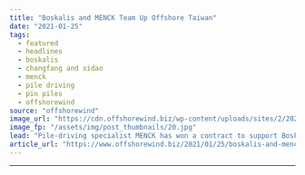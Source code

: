 ```yaml
---
title: "Boskalis and MENCK Team Up Offshore Taiwan"
date: "2021-01-25"
tags: 
  - featured
  - headlines
  - boskalis
  - changfang and xidao
  - menck
  - pile driving
  - pin piles
  - offshorewind
source: "offshorewind"
image_url: "https://cdn.offshorewind.biz/wp-content/uploads/sites/2/2021/01/25101007/Boskalis-and-MENCK-Team-Up-Offshore-Taiwan.jpg"
image_fp: "/assets/img/post_thumbnails/20.jpg"
lead: "Pile-driving specialist MENCK has won a contract to support Boskalis with the foundation piling"
article_url: "https://www.offshorewind.biz/2021/01/25/boskalis-and-menck-team-up-offshore-taiwan/"
---
```


---

